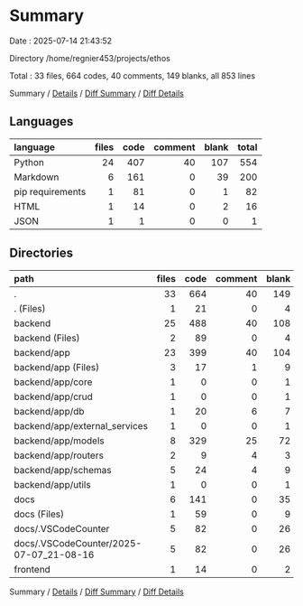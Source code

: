 # Summary

Date : 2025-07-14 21:43:52

Directory /home/regnier453/projects/ethos

Total : 33 files,  664 codes, 40 comments, 149 blanks, all 853 lines

Summary / [Details](details.md) / [Diff Summary](diff.md) / [Diff Details](diff-details.md)

## Languages
| language | files | code | comment | blank | total |
| :--- | ---: | ---: | ---: | ---: | ---: |
| Python | 24 | 407 | 40 | 107 | 554 |
| Markdown | 6 | 161 | 0 | 39 | 200 |
| pip requirements | 1 | 81 | 0 | 1 | 82 |
| HTML | 1 | 14 | 0 | 2 | 16 |
| JSON | 1 | 1 | 0 | 0 | 1 |

## Directories
| path | files | code | comment | blank | total |
| :--- | ---: | ---: | ---: | ---: | ---: |
| . | 33 | 664 | 40 | 149 | 853 |
| . (Files) | 1 | 21 | 0 | 4 | 25 |
| backend | 25 | 488 | 40 | 108 | 636 |
| backend (Files) | 2 | 89 | 0 | 4 | 93 |
| backend/app | 23 | 399 | 40 | 104 | 543 |
| backend/app (Files) | 3 | 17 | 1 | 9 | 27 |
| backend/app/core | 1 | 0 | 0 | 1 | 1 |
| backend/app/crud | 1 | 0 | 0 | 1 | 1 |
| backend/app/db | 1 | 20 | 6 | 7 | 33 |
| backend/app/external_services | 1 | 0 | 0 | 1 | 1 |
| backend/app/models | 8 | 329 | 25 | 72 | 426 |
| backend/app/routers | 2 | 9 | 4 | 3 | 16 |
| backend/app/schemas | 5 | 24 | 4 | 9 | 37 |
| backend/app/utils | 1 | 0 | 0 | 1 | 1 |
| docs | 6 | 141 | 0 | 35 | 176 |
| docs (Files) | 1 | 59 | 0 | 9 | 68 |
| docs/.VSCodeCounter | 5 | 82 | 0 | 26 | 108 |
| docs/.VSCodeCounter/2025-07-07_21-08-16 | 5 | 82 | 0 | 26 | 108 |
| frontend | 1 | 14 | 0 | 2 | 16 |

Summary / [Details](details.md) / [Diff Summary](diff.md) / [Diff Details](diff-details.md)